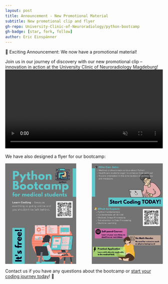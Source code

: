 ```yaml
---
layout: post
title: Announcement - New Promotional Material
subtitle: New promotional clip and flyer
gh-repo: University-Clinic-of-Neuroradiology/python-bootcamp
gh-badge: [star, fork, follow]
author: Eric Einspänner
---
```


🎉 Exciting Announcement: We now have a promotional material!

Join us in our journey of discovery with our new promotional clip – innovation in action at the University Clinic of Neuroradiology Magdeburg!
<video width="100%" preload="auto" muted controls>
    <source src="../assets/img/promotion/clip.mp4" type="video/mp4"/>
</video>

We have also designed a flyer for our bootcamp:
<div style="display: flex; justify-content: space-between;">
    <img src="../assets/img/promotion/flyer_01.png" alt="alt text" style="width: 45%; margin-right: 10%;">
    <img src="../assets/img/promotion/flyer_02.png" alt="alt text" style="width: 45%;">
</div>

Contact us if you have any questions about the bootcamp or [start your coding journey today](../courses/bootcamp_overview)! 🚀